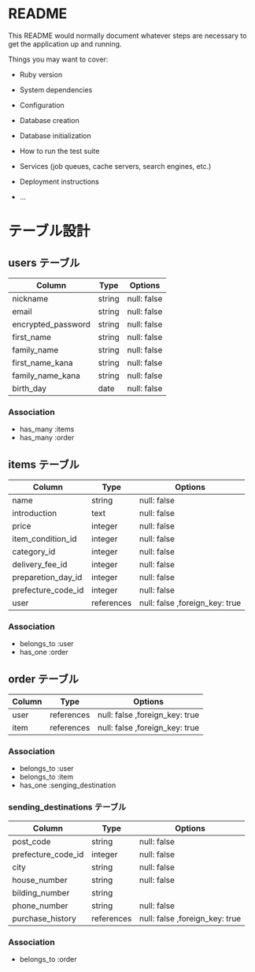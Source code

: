 # README

This README would normally document whatever steps are necessary to get the
application up and running.

Things you may want to cover:

* Ruby version

* System dependencies

* Configuration

* Database creation

* Database initialization

* How to run the test suite

* Services (job queues, cache servers, search engines, etc.)
* Deployment instructions

* ...


# テーブル設計

## users テーブル

| Column             | Type   | Options     |
| ------------------ | ------ | ----------- |
| nickname           | string | null: false |
| email              | string | null: false |
| encrypted_password | string | null: false |
| first_name         | string | null: false |
| family_name        | string | null: false |
| first_name_kana    | string | null: false |
| family_name_kana   | string | null: false |
| birth_day          | date   | null: false |

### Association

- has_many :items
- has_many :order


## items テーブル

| Column              | Type    | Options     |
| ------------------- | ------- | ----------- |
| name                | string  | null: false |
| introduction        | text    | null: false |
| price               | integer | null: false |
| item_condition_id   | integer | null: false |
| category_id         | integer | null: false |
| delivery_fee_id     | integer | null: false |
| preparetion_day_id  | integer | null: false |
| prefecture_code_id  | integer | null: false |
| user                | references | null: false ,foreign_key: true|

### Association
- belongs_to :user
- has_one :order

## order テーブル

| Column | Type       | Options                       |
| ------ | ---------- | ----------------------------- |
| user   | references | null: false ,foreign_key: true|
| item   | references | null: false ,foreign_key: true|

### Association
- belongs_to :user
- belongs_to :item
- has_one :senging_destination


### sending_destinations テーブル

| Column                | Type       | Options     |
| ----------------------| ---------- | ----------- |
| post_code             | string     | null: false |
| prefecture_code_id    | integer    | null: false |
| city                  | string     | null: false |
| house_number          | string     | null: false |
| bilding_number        | string     |             |
| phone_number          | string     | null: false |
| purchase_history      | references | null: false ,foreign_key: true|

### Association
- belongs_to :order
